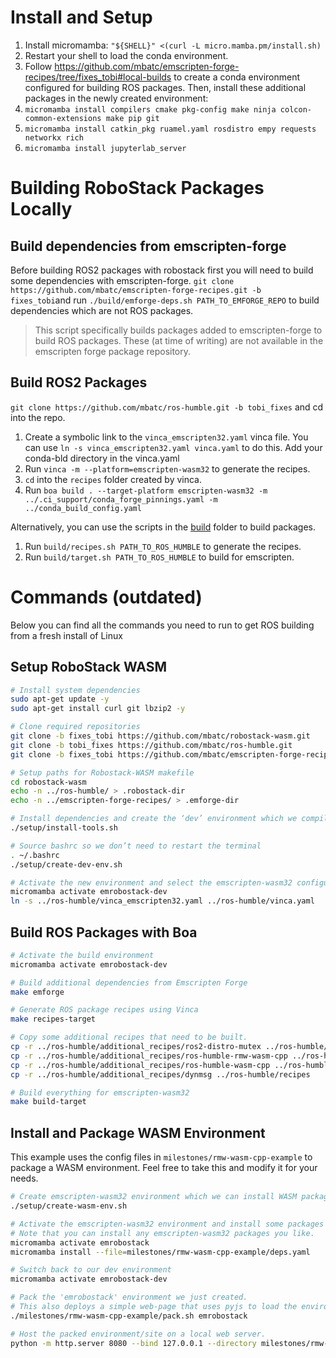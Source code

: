 # Install and Setup

1. Install micromamba: `"${SHELL}" <(curl -L micro.mamba.pm/install.sh)`
2. Restart your shell to load the conda environment.
3. Follow https://github.com/mbatc/emscripten-forge-recipes/tree/fixes_tobi#local-builds to create a conda environment configured for building ROS packages. Then, install these additional packages in the newly created environment:
4. `micromamba install compilers cmake pkg-config make ninja colcon-common-extensions make pip git`
5. `micromamba install catkin_pkg ruamel.yaml rosdistro empy requests networkx rich`
6. `micromamba install jupyterlab_server`


# Building RoboStack Packages Locally

## Build dependencies from emscripten-forge

Before building ROS2 packages with robostack first you will need to build some dependencies with emscripten-forge. `git clone https://github.com/mbatc/emscripten-forge-recipes.git -b fixes_tobi`and run `./build/emforge-deps.sh PATH_TO_EMFORGE_REPO` to build dependencies which are not ROS packages.

> This script specifically builds packages added to emscripten-forge to build ROS packages. These (at time of writing) are not available in the emscripten forge package repository.

## Build ROS2 Packages

`git clone https://github.com/mbatc/ros-humble.git -b tobi_fixes` and cd into the repo.
  1. Create a symbolic link to the `vinca_emscripten32.yaml` vinca file. You can use `ln -s vinca_emscripten32.yaml vinca.yaml` to do this. Add your conda-bld directory in the vinca.yaml
  2. Run `vinca -m --platform=emscripten-wasm32` to generate the recipes.
  4. `cd` into the `recipes` folder created by vinca.
  5. Run `boa build . --target-platform emscripten-wasm32 -m ../.ci_support/conda_forge_pinnings.yaml -m ../conda_build_config.yaml`

Alternatively, you can use the scripts in the [build](../build/) folder to build packages.
  1. Run `build/recipes.sh PATH_TO_ROS_HUMBLE` to generate the recipes.
  2. Run `build/target.sh PATH_TO_ROS_HUMBLE` to build for emscripten.

# Commands (outdated)

Below you can find all the commands you need to run to get ROS building from a fresh install of Linux

## Setup RoboStack WASM

```sh
# Install system dependencies
sudo apt-get update -y
sudo apt-get install curl git lbzip2 -y

# Clone required repositories
git clone -b fixes_tobi https://github.com/mbatc/robostack-wasm.git
git clone -b tobi_fixes https://github.com/mbatc/ros-humble.git
git clone -b fixes_tobi https://github.com/mbatc/emscripten-forge-recipes.git

# Setup paths for Robostack-WASM makefile
cd robostack-wasm
echo -n ../ros-humble/ > .robostack-dir
echo -n ../emscripten-forge-recipes/ > .emforge-dir

# Install dependencies and create the ‘dev’ environment which we compile packages in
./setup/install-tools.sh

# Source bashrc so we don’t need to restart the terminal
. ~/.bashrc
./setup/create-dev-env.sh

# Activate the new environment and select the emscripten-wasm32 configuration for vinca
micromamba activate emrobostack-dev
ln -s ../ros-humble/vinca_emscripten32.yaml ../ros-humble/vinca.yaml
```

## Build ROS Packages with Boa
```sh
# Activate the build environment
micromamba activate emrobostack-dev

# Build additional dependencies from Emscripten Forge
make emforge

# Generate ROS package recipes using Vinca
make recipes-target

# Copy some additional recipes that need to be built.
cp -r ../ros-humble/additional_recipes/ros2-distro-mutex ../ros-humble/recipes
cp -r ../ros-humble/additional_recipes/ros-humble-rmw-wasm-cpp ../ros-humble/recipes
cp -r ../ros-humble/additional_recipes/ros-humble-wasm-cpp ../ros-humble/recipes
cp -r ../ros-humble/additional_recipes/dynmsg ../ros-humble/recipes

# Build everything for emscripten-wasm32
make build-target
```

## Install and Package WASM Environment

This example uses the config files in `milestones/rmw-wasm-cpp-example` to package a WASM environment. Feel free to take this and modify it for your needs.

```sh
# Create emscripten-wasm32 environment which we can install WASM packages to
./setup/create-wasm-env.sh

# Activate the emscripten-wasm32 environment and install some packages (from deps.yaml)
# Note that you can install any emscripten-wasm32 packages you like.
micromamba activate emrobostack
micromamba install --file=milestones/rmw-wasm-cpp-example/deps.yaml

# Switch back to our dev environment
micromamba activate emrobostack-dev

# Pack the 'emrobostack' environment we just created.
# This also deploys a simple web-page that uses pyjs to load the environment.
./milestones/rmw-wasm-cpp-example/pack.sh emrobostack

# Host the packed environment/site on a local web server.
python -m http.server 8080 --bind 127.0.0.1 --directory milestones/rmw-wasm-cpp-example/dist
```
